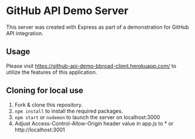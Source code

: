 # GitHub API Demo Server

This server was created with Express as part of a demonstration for GitHub API integration.

## Usage

Please visit https://github-api-demo-bbroad-client.herokuapp.com/ to utilize the features of this application.

## Cloning for local use

1) Fork & clone this repository.
2) `npm install` to install the required packages.
3) `npm start` or `nodemon` to launch the server on localhost:3000
4) Adjust Access-Control-Allow-Origin header value in app.js to * or http://localhost:3001
